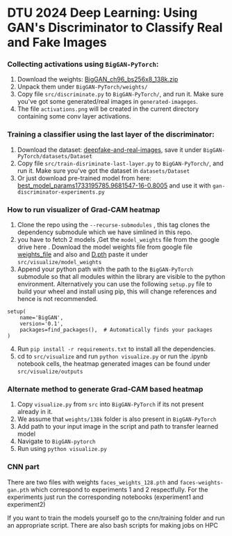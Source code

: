 # DTU 2024 Deep Learning: Using GAN's Discriminator to Classify Real and Fake Images

### Collecting activations using `BigGAN-PyTorch`:

1. Download the weights: [BigGAN_ch96_bs256x8_138k.zip](https://drive.google.com/file/d/1nAle7FCVFZdix2--ks0r5JBkFnKw8ctW/view)
2. Unpack them under `BigGAN-PyTorch/weights/`
3. Copy file `src/discriminate.py` to `BigGAN-PyTorch/`, and run it. Make sure you've got some generated/real images in `generated-imageges`.
4. The file `activations.png` will be created in the current directory containing some conv layer activations.

### Training a classifier using the last layer of the discriminator:

1. Download the dataset: [deepfake-and-real-images](https://www.kaggle.com/datasets/manjilkarki/deepfake-and-real-images), save it under `BigGAN-PyTorch/datasets/Dataset`
2. Copy file `src/train-disriminate-last-layer.py` to `BigGAN-PyTorch/`, and run it. Make sure you've got the dataset in `datasets/Dataset`
3. Or just download pre-trained model from here: [best_model_params1733195785.9681547-16-0.8005](https://drive.google.com/file/d/1DLahtZ8jHl7xZvRTFduu-ocUjeiVtXY1/view?usp=sharing) and use it with `gan-discriminator-experiments.py`

### How to run visualizer of Grad-CAM heatmap
1. Clone the repo using the `--recurse-submodules` , this tag clones the dependency submodule which we have simlined in this repo.
2. you have to fetch 2 models ,Get the `model_weights` file from the google drive here . Download the model weights file from google file [weights_file](https://drive.google.com/drive/folders/1IHT0uvJRCyn7BZ3hq8qoNGF1VYCLCRI9?usp=sharing)  and also  and [D.pth](https://drive.google.com/drive/folders/1IHT0uvJRCyn7BZ3hq8qoNGF1VYCLCRI9) paste it under `src/visualize/model_weights` 
3. Append your python path with the path to the `BigGAN-PyTorch` submodule so that all modules within the library are visible to the python environment. Alternatively you can use the following `setup.py` file to build your wheel and install using pip, this will change references and hence is not recommended.
```
setup(
    name='BigGAN',
    version='0.1',
    packages=find_packages(),  # Automatically finds your packages
)
```
4. Run `pip install -r requirements.txt` to install all the dependencies.
5. cd to `src/visualize` and run `python visualize.py` or run the .ipynb notebook cells, the heatmap generated images can be found under `src/visualize/outputs` 
### Alternate method to generate Grad-CAM based heatmap
1. Copy `visualize.py` from `src` into `BigGAN-PyTorch`   if its not present already in it.
2. We assume that `weights/138k` folder is also present in `BigGAN-PyTorch`
2. Add path to your input image in the script and path to transfer learned model
3. Navigate to `BigGAN-pytorch`
4. Run using `python visualize.py`

### CNN part
There are two files with weights `faces_weights_128.pth` and `faces-weights-gan.pth` which correspond to experiments 1 and 2 respectfully.
For the experiments just run the corresponding notebooks (experiment1 and experiment2)

If you want to train the models yourself go to the cnn/training folder and run an appropriate script. There are also bash scripts for making jobs on HPC
